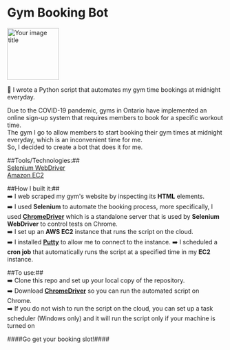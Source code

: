 # Gym Booking Bot

<img src="https://user-images.githubusercontent.com/36112125/113499920-e8431a00-94e7-11eb-977a-0f0810a3a0e8.png" alt="Your image title" width="120"/>

:muscle: I wrote a Python script that automates my gym time bookings at midnight everyday.

Due to the COVID-19 pandemic, gyms in Ontario have implemented an online sign-up system that requires members to book for a specific workout time.  
The gym I go to allow members to start booking their gym times at midnight everyday, which is an inconvenient time for me.  
So, I decided to create a bot that does it for me.

##Tools/Technologies:##  
[Selenium WebDriver](https://www.selenium.dev/documentation/en/webdriver/)  
[Amazon EC2](https://aws.amazon.com/ec2/)

##How I built it:##  
:arrow_right:	I web scraped my gym's website by inspecting its **HTML** elements.  
:arrow_right:	I used **Selenium** to automate the booking process, more specifically, 
I used [**ChromeDriver**](https://chromedriver.chromium.org/) which is a standalone server that is used by **Selenium WebDriver** to control tests on Chrome.  
:arrow_right:	I set up an **AWS EC2** instance that runs the script on the cloud.  
:arrow_right:	I installed [**Putty**](https://www.putty.org/) to allow me to connect to the instance.
:arrow_right:	I scheduled a **cron job** that automatically runs the script at a specified time in my **EC2** instance.

##To use:##  
:arrow_right:	Clone this repo and set up your local copy of the repository.  
:arrow_right:	Download [**ChromeDriver**](https://chromedriver.chromium.org/) so you can run the automated script on Chrome.  
:arrow_right:	If you do not wish to run the script on the cloud, you can set up a task scheduler (Windows only) and it will run the script only if your machine is turned on

####Go get your booking slot!####
